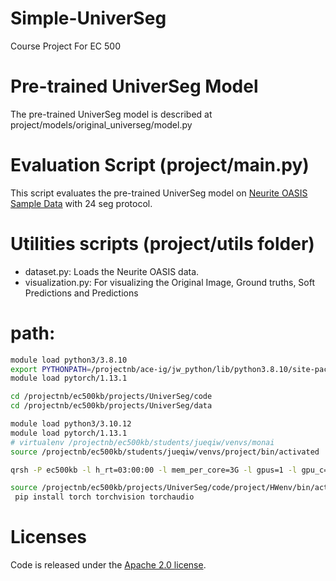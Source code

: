 # Simple-UniverSeg
Course Project For EC 500

# Pre-trained UniverSeg Model
The pre-trained UniverSeg model is described at project/models/original_universeg/model.py

# Evaluation Script (project/main.py)
This script evaluates the pre-trained UniverSeg model on [Neurite OASIS Sample Data](https://github.com/adalca/medical-datasets/blob/master/neurite-oasis.md) with 24 seg protocol.

# Utilities scripts (project/utils folder)
- dataset.py: Loads the Neurite OASIS data.
- visualization.py: For visualizing the Original Image, Ground truths, Soft Predictions and Predictions

# path:
```sh
module load python3/3.8.10
export PYTHONPATH=/projectnb/ace-ig/jw_python/lib/python3.8.10/site-packages:$PYTHONPATH
module load pytorch/1.13.1

cd /projectnb/ec500kb/projects/UniverSeg/code
cd /projectnb/ec500kb/projects/UniverSeg/data

module load python3/3.10.12
module load pytorch/1.13.1
# virtualenv /projectnb/ec500kb/students/jueqiw/venvs/monai
source /projectnb/ec500kb/students/jueqiw/venvs/project/bin/activated

qrsh -P ec500kb -l h_rt=03:00:00 -l mem_per_core=3G -l gpus=1 -l gpu_c=7

source /projectnb/ec500kb/projects/UniverSeg/code/project/HWenv/bin/activate
 pip install torch torchvision torchaudio
```

# Licenses
Code is released under the [Apache 2.0 license](LICENSE).
